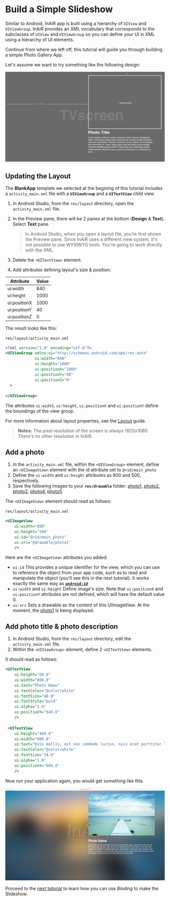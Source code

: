 Build a Simple Slideshow
========================

Similar to Android, InAiR app is built using a hierarchy of `UIView` and `UIViewGroup`. InAiR provides an XML vocabulary that corresponds to the subclasses of `UIView` and `UIViewGroup` so you can define your UI in XML using a hierarchy of UI elements.

Continue from where we left off, this tutorial will guide you through building a simple Photo Gallery App.

Let's assume we want to try something like the following design:

![App Design](../../images/gallery_design.png "App Design")


Updating the Layout
-------------------

The __BlankApp__ template we selected at the begining of this tutorial includes a `activity_main.xml` file with a __`UIViewGroup`__ and a __`UITextView`__ child view.

1. In Android Studio, from the `res/layout` directory, open the `activity_main.xml` file.

2. In the Preview pane, there will be 2 panes at the bottom (__Design__ & __Text__). Select __Text__ pane.
    > In Android Studio, when you open a layout file, you’re first shown the Preview pane. Since InAiR uses a different view system, it's not possible to use WYSIWYG tools. You're going to work directly with the XML.

3. Delete the `<UITextView>` element.
4. Add attributes defining layout's size & position:

| Attribute    | Value |
| -------------| ----- |
| ui:width     | 840   |
| ui:height    | 1000  |
| ui:positionX | 1000  |
| ui:positionY | 40    |
| ui:positionZ | 0     |

The result looks like this:

`res/layout/activity_main.xml`
```xml
<?xml version="1.0" encoding="utf-8"?>
<UIViewGroup xmlns:ui="http://schemas.android.com/apk/res-auto"
             ui:width="840"
             ui:height="1000"
             ui:positionX="1000"
             ui:positionY="40"
             ui:positionZ="0"
  >

</UIViewGroup>
```

The attributes `ui:width`, `ui:height`, `ui:positionX` and `ui:positionY` define the boundings of the view group.

For more information about layout properties, see the [Layout]() guide.

> **Notes:** The pixel resolution of the screen is always 1920x1080. There's no other resolution in InAiR.

Add a photo
-----------

1. In the `activity_main.xml` file, within the `<UIViewGroup>` element, define an `<UIImageView>` element with the id attribute set to `@+id/main_photo`
2. Define the `ui:width` and `ui:height` attributes as 800 and 500, respectively.
3. Save the following images to your __`res/drawable`__ folder: [photo1](../../images/photo1.jpg), [photo2](../../images/photo2.jpg), [photo3](../../images/photo3.jpg), [photo4](../../images/photo4.jpg), [photo5](../../images/photo5.jpg).

The `<UIImageView>` element should read as follows:

`res/layout/activity_main.xml`
```xml
<UIImageView
    ui:width="800"
    ui:height="500"
    ui:id="@+id/main_photo"
    ui:src="@drawable/photo1"
    />
```

Here are the `<UIImageView>` attributes you added:

* `ui:id` This provides a unique identifier for the view, which you can use to reference the object from your app code, such as to read and manipulate the object (you'll see this in the next tutorial). It works exactly the same way as [__`android:id`__](http://developer.android.com/reference/android/view/View.html#attr_android:id)
* `ui:width` and `ui:height` Define image's size. Note that `ui:positionX` and `ui:positionY` attributes are not defined, which will have the default value 0.
* `ui:src` Sets a drawable as the content of this UIImageView. At the moment, the [photo1](../../images/photo1.jpg) is being displayed.
 
Add photo title & photo description
-----------------------------------

1. In Android Studio, from the `res/layout` directory, edit the `activity_main.xml` file.
2. Within the `<UIViewGroup>` element, define 2 `<UITextView>` elements.

It should read as follows:

```xml
<UITextView
    ui:height="60.0"
    ui:width="800.0"
    ui:text="Photo Name"
    ui:textColor="@color/white"
    ui:fontSize="40.0"
    ui:fontStyle="bold"
    ui:alpha="1.0"
    ui:positionY="540.0"
    />

 <UITextView
    ui:height="400.0"
    ui:width="800.0"
    ui:text="Duis mollis, est non commodo luctus, nisi erat porttitor ligula, eget lacinia odio sem nec elit. Maecenas sed diam eget risus varius blandit sit amet non magna. Cras justo odio, dapibus ac facilisis in, egestas eget quam. Sed posuere consectetur est at lobortis. Sed posuere consectetur est at lobortis. Maecenas sed diam eget risus varius blandit sit amet non magna. Donec id elit non mi porta gravida at eget metus."
    ui:textColor="@color/white"
    ui:fontSize="24.0"
    ui:alpha="1.0"
    ui:positionY="600.0"
    />
```

Now run your application again, you would get something like this.

![InAiR App With a Photo](../../images/running.jpg "InAiR App With a Photo")

Proceed to the [next tutorial]() to learn how you can use *Binding* to make the Slideshow.